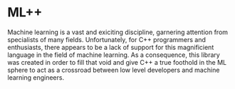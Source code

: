 # ML++

Machine learning is a vast and exiciting discipline, garnering attention from specialists of many fields. Unfortunately, for C++ programmers and enthusiasts, there appears to be a lack of support for this magnificient language in the field of machine learning. As a consequence, this library was created in order to fill that void and give C++ a true foothold in the ML sphere to act as a crossroad between low level developers and machine learning engineers. 
